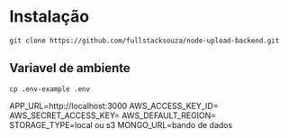 # Instalação

`git clone https://github.com/fullstacksouza/node-upload-backend.git`

## Variavel de ambiente

`cp .env-example .env`

APP_URL=http://localhost:3000
AWS_ACCESS_KEY_ID=
AWS_SECRET_ACCESS_KEY=
AWS_DEFAULT_REGION=
STORAGE_TYPE=local ou s3
MONGO_URL=bando de dados
